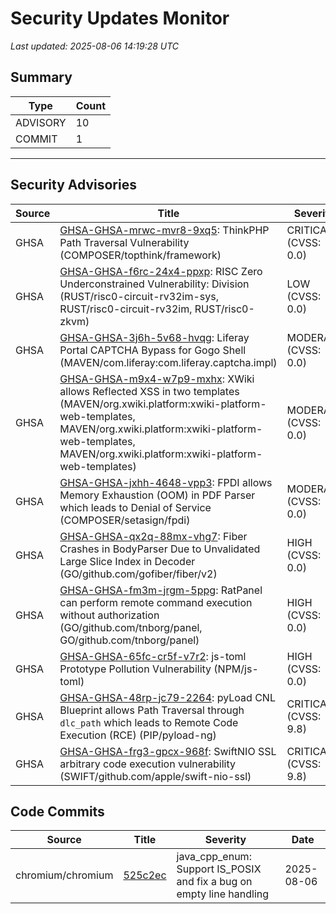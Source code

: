 # Security Updates Monitor

*Last updated: 2025-08-06 14:19:28 UTC*

## Summary
| Type | Count |
|------|-------|
| ADVISORY | 10 |
| COMMIT | 1 |

---

## Security Advisories

| Source | Title | Severity | Date |
|--------|-------|----------|------|
| GHSA | [GHSA-GHSA-mrwc-mvr8-9xq5](https://github.com/advisories/GHSA-mrwc-mvr8-9xq5): ThinkPHP Path Traversal Vulnerability (COMPOSER/topthink/framework) | CRITICAL (CVSS: 0.0) | 2025-08-05 |
| GHSA | [GHSA-GHSA-f6rc-24x4-ppxp](https://github.com/advisories/GHSA-f6rc-24x4-ppxp): RISC Zero Underconstrained Vulnerability: Division (RUST/risc0-circuit-rv32im-sys, RUST/risc0-circuit-rv32im, RUST/risc0-zkvm) | LOW (CVSS: 0.0) | 2025-08-05 |
| GHSA | [GHSA-GHSA-3j6h-5v68-hvqg](https://github.com/advisories/GHSA-3j6h-5v68-hvqg): Liferay Portal CAPTCHA Bypass for Gogo Shell (MAVEN/com.liferay:com.liferay.captcha.impl) | MODERATE (CVSS: 0.0) | 2025-08-05 |
| GHSA | [GHSA-GHSA-m9x4-w7p9-mxhx](https://github.com/advisories/GHSA-m9x4-w7p9-mxhx): XWiki allows Reflected XSS in two templates (MAVEN/org.xwiki.platform:xwiki-platform-web-templates, MAVEN/org.xwiki.platform:xwiki-platform-web-templates, MAVEN/org.xwiki.platform:xwiki-platform-web-templates) | MODERATE (CVSS: 0.0) | 2025-08-05 |
| GHSA | [GHSA-GHSA-jxhh-4648-vpp3](https://github.com/advisories/GHSA-jxhh-4648-vpp3): FPDI allows Memory Exhaustion (OOM) in PDF Parser which leads to Denial of Service (COMPOSER/setasign/fpdi) | MODERATE (CVSS: 0.0) | 2025-08-05 |
| GHSA | [GHSA-GHSA-qx2q-88mx-vhg7](https://github.com/advisories/GHSA-qx2q-88mx-vhg7): Fiber Crashes in BodyParser Due to Unvalidated Large Slice Index in Decoder (GO/github.com/gofiber/fiber/v2) | HIGH (CVSS: 0.0) | 2025-08-05 |
| GHSA | [GHSA-GHSA-fm3m-jrgm-5ppg](https://github.com/advisories/GHSA-fm3m-jrgm-5ppg): RatPanel can perform remote command execution without authorization (GO/github.com/tnborg/panel, GO/github.com/tnborg/panel) | HIGH (CVSS: 0.0) | 2025-08-04 |
| GHSA | [GHSA-GHSA-65fc-cr5f-v7r2](https://github.com/advisories/GHSA-65fc-cr5f-v7r2): js-toml Prototype Pollution Vulnerability (NPM/js-toml) | HIGH (CVSS: 0.0) | 2025-08-04 |
| GHSA | [GHSA-GHSA-48rp-jc79-2264](https://github.com/advisories/GHSA-48rp-jc79-2264): pyLoad CNL Blueprint allows Path Traversal through `dlc_path` which leads to Remote Code Execution (RCE) (PIP/pyload-ng) | CRITICAL (CVSS: 9.8) | 2025-08-04 |
| GHSA | [GHSA-GHSA-frg3-gpcx-968f](https://github.com/advisories/GHSA-frg3-gpcx-968f): SwiftNIO SSL arbitrary code execution vulnerability (SWIFT/github.com/apple/swift-nio-ssl) | CRITICAL (CVSS: 9.8) | 2022-05-24 |

## Code Commits

| Source | Title | Severity | Date |
|--------|-------|----------|------|
| chromium/chromium | [525c2ec](https://github.com/chromium/chromium/commit/525c2ec42e6288dc4720f1aa72512eabaa827308) | java_cpp_enum: Support IS_POSIX and fix a bug on empty line handling | 2025-08-06 |

